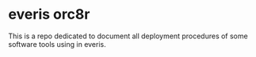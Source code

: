 # everis orc8r
This is a repo dedicated to document all deployment procedures of some software tools using in everis.
